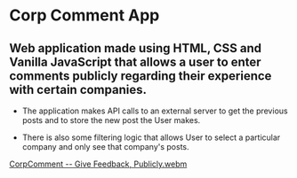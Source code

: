 # Corp Comment App

## Web application made using HTML, CSS and Vanilla JavaScript that allows a user to enter comments publicly regarding their experience with certain companies. 

- The application makes API calls to an external server to get the previous posts and to store the new post the User makes.

- There is also some filtering logic that allows User to select a particular company and only see that company's posts. 

 
[CorpComment -- Give Feedback, Publicly.webm](https://github.com/vlj8008/Corp-Comment-App/assets/73119731/fb13b01b-b9b9-4885-9df3-2cffcbef09e4)
